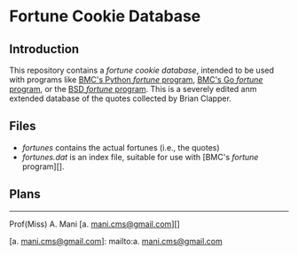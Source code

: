 Fortune Cookie Database
=======================

## Introduction

This repository contains a *fortune cookie database*, intended to be used
with programs like [BMC's Python *fortune* program][],
[BMC's Go *fortune* program][], or the [BSD *fortune* program][].
This is a severely edited anm extended database of the quotes collected by Brian Clapper.

## Files

* *fortunes* contains the actual fortunes (i.e., the quotes)
* *fortunes.dat* is an index file, suitable for use with 
  [BMC's *fortune* program][].

## Plans


---

Prof(Miss) A. Mani [a. mani.cms@gmail.com][]

[BMC's Python *fortune* program]: http://bmc.github.com/fortune/
[BMC's Go *fortune* program]: https://github.com/bmc/fortune-go/
[BSD *fortune* program]: http://en.wikipedia.org/wiki/Fortune_(Unix)
[a. mani.cms@gmail.com]: mailto:a. mani.cms@gmail.com
